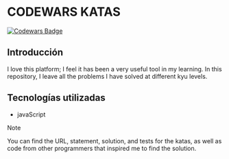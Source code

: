 
# CODEWARS KATAS

[![Codewars Badge](https://www.codewars.com/users/Quinteroo/badges/large)](https://www.codewars.com/users/quinteroo)


## Introducción
I love this platform; I feel it has been a very useful tool in my learning.
In this repository, I leave all the problems I have solved at different kyu levels.


## Tecnologías utilizadas
- javaScript

>[!NOTE]
> You can find the URL, statement, solution, and tests for the katas, as well as code from other programmers that inspired me to find the solution.


